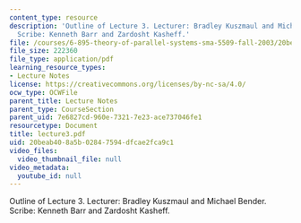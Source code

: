 ```yaml
---
content_type: resource
description: 'Outline of Lecture 3. Lecturer: Bradley Kuszmaul and Michael Bender.
  Scribe: Kenneth Barr and Zardosht Kasheff.'
file: /courses/6-895-theory-of-parallel-systems-sma-5509-fall-2003/20beab408a5b02847594dfcae2fca9c1_lecture3.pdf
file_size: 222360
file_type: application/pdf
learning_resource_types:
- Lecture Notes
license: https://creativecommons.org/licenses/by-nc-sa/4.0/
ocw_type: OCWFile
parent_title: Lecture Notes
parent_type: CourseSection
parent_uid: 7e6827cd-960e-7321-7e23-ace737046fe1
resourcetype: Document
title: lecture3.pdf
uid: 20beab40-8a5b-0284-7594-dfcae2fca9c1
video_files:
  video_thumbnail_file: null
video_metadata:
  youtube_id: null
---
```

Outline of Lecture 3. Lecturer: Bradley Kuszmaul and Michael Bender. Scribe: Kenneth Barr and Zardosht Kasheff.